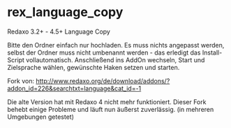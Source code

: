 rex_language_copy
=============

Redaxo 3.2+ - 4.5+ Language Copy

Bitte den Ordner einfach nur hochladen. Es muss nichts angepasst werden, selbst der Ordner muss nicht umbenannt werden - das erledigt das Install-Script vollautomatisch. Anschließend ins AddOn wechseln, Start und Zielsprache wählen, gewünschte Haken setzen und starten.


Fork von: http://www.redaxo.org/de/download/addons/?addon_id=226&searchtxt=language&cat_id=-1

Die alte Version hat mit Redaxo 4 nicht mehr funktioniert. Dieser Fork behebt einige Probleme und läuft nun äußerst zuverlässig. (in mehreren Umgebungen getestet)
